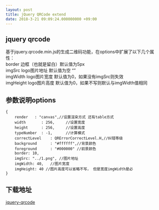 ```yaml
---
layout: post
title: jQuery QRCode extend
date: 2018-3-21 09:09:24.000000000 +09:00
---
```


## jquery qrcode

基于jquery.qrcode.min.js的生成二维码功能，在options中扩展了以下几个属性：</br>
    border 边框（也就是留白）默认值为5px </br>
    imgSrc logo图片地址 默认值为空 “” </br>
    imgWidth logo图片宽度 默认值为0，如果没有imgSrc则失效 </br>
    imgHeight logo图片高度 默认值为0，如果不写则默认与imgWidth值相同 </br>

## 参数说明options

```
{
    render   : "canvas",//设置渲染方式 还有table方式
    width       : 256,     //设置宽度
    height      : 256,     //设置高度
    typeNumber  : -1,      //计算模式
    correctLevel    : QRErrorCorrectLevel.H,//纠错等级
    background      : "#ffffff",//背景颜色
    foreground      : "#000000" //前景颜色
    border: 10,
    imgSrc: "../1.png", //图片地址
    imgWidth: 40,   //图片宽度
    imgHeight: 40 //图片高度可以省略不写， 但是宽度imgWidth是必
}
```

## 下载地址

[jquery-qrcode](https://github.com/herbertgaoo/jquery-qrcode)

